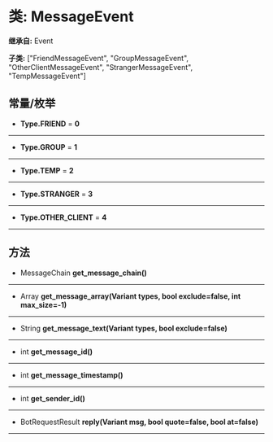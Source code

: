 # 类: MessageEvent  
  
**继承自:** Event  
  
**子类:** ["FriendMessageEvent", "GroupMessageEvent", "OtherClientMessageEvent", "StrangerMessageEvent", "TempMessageEvent"]  
  
## 常量/枚举  
  
- **Type.FRIEND** = **0**  
  
---  
  
- **Type.GROUP** = **1**  
  
---  
  
- **Type.TEMP** = **2**  
  
---  
  
- **Type.STRANGER** = **3**  
  
---  
  
- **Type.OTHER_CLIENT** = **4**  
  
---  
  
## 方法 
  
- MessageChain **get_message_chain()**  
  
---  
  
- Array **get_message_array(Variant types, bool exclude=false, int max_size=-1)**  
  
---  
  
- String **get_message_text(Variant types, bool exclude=false)**  
  
---  
  
- int **get_message_id()**  
  
---  
  
- int **get_message_timestamp()**  
  
---  
  
- int **get_sender_id()**  
  
---  
  
- BotRequestResult **reply(Variant msg, bool quote=false, bool at=false)**  
  
---  
  


